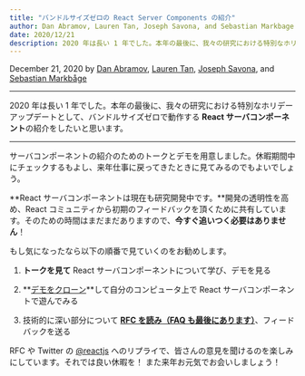 ```yaml
---
title: "バンドルサイズゼロの React Server Components の紹介"
author: Dan Abramov, Lauren Tan, Joseph Savona, and Sebastian Markbage
date: 2020/12/21
description: 2020 年は長い 1 年でした。本年の最後に、我々の研究における特別なホリデーアップデートとして、バンドルサイズゼロで動作する React サーバコンポーネントの紹介をしたいと思います。
---
```


December 21, 2020 by [Dan Abramov](https://twitter.com/dan_abramov), [Lauren Tan](https://twitter.com/potetotes), [Joseph Savona](https://twitter.com/en_JS), and [Sebastian Markbåge](https://twitter.com/sebmarkbage)

---

<Intro>

2020 年は長い 1 年でした。本年の最後に、我々の研究における特別なホリデーアップデートとして、バンドルサイズゼロで動作する **React サーバコンポーネント**の紹介をしたいと思います。

</Intro>

---

サーバコンポーネントの紹介のためのトークとデモを用意しました。休暇期間中にチェックするもよし、来年仕事に戻ってきたときに見てみるのでもよいでしょう。

<YouTubeIframe src="https://www.youtube.com/embed/TQQPAU21ZUw" />

**React サーバコンポーネントは現在も研究開発中です。**開発の透明性を高め、React コミュニティから初期のフィードバックを頂くために共有しています。そのための時間はまだまだありますので、**今すぐ追いつく必要はありません**！

もし気になったなら以下の順番で見ていくのをお勧めします。

1. **トークを見て** React サーバコンポーネントについて学び、デモを見る

2. **[デモをクローン](http://github.com/reactjs/server-components-demo)**して自分のコンピュータ上で React サーバコンポーネントで遊んでみる

3. 技術的に深い部分について **[RFC を読み（FAQ も最後にあります）](https://github.com/reactjs/rfcs/pull/188)**、フィードバックを送る

RFC や Twitter の [@reactjs](https://twitter.com/reactjs) へのリプライで、皆さんの意見を聞けるのを楽しみにしています。それでは良い休暇を！ また来年お元気でお会いしましょう！
